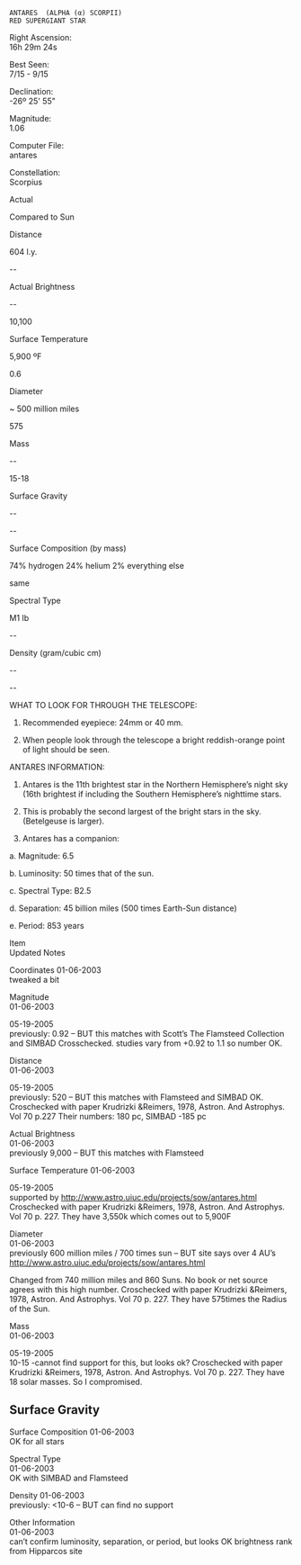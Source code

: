 	ANTARES  (ALPHA (α) SCORPII)
	RED SUPERGIANT STAR



Right Ascension:	
16h 29m 24s	
	
Best Seen:	
7/15 - 9/15

Declination:	
-26º 25' 55"	
	
Magnitude:	
1.06

	
	
	
	


Computer File:	
antares	
	
Constellation:	
Scorpius





	
	
Actual	
	
Compared to Sun

Distance	
	
604 l.y.	
	
--

Actual Brightness	
	
--	
	
10,100

Surface Temperature	
	
5,900 ºF	
	
0.6

Diameter	
	
~ 500 million miles	
	
575

Mass	
	
--	
	
15-18

Surface Gravity	
	
--	
	
--

Surface Composition (by mass)	
	
74% hydrogen
24% helium
2% everything else	
	

same


Spectral Type	
	
M1 Ib	
	
--

Density (gram/cubic cm)	
	
--	
	
--




WHAT TO LOOK FOR THROUGH THE TELESCOPE:

1.	Recommended eyepiece: 24mm or 40 mm.

2.	When people look through the telescope a bright reddish-orange point of light should be seen.


ANTARES INFORMATION:

1.	Antares is the 11th brightest star in the Northern Hemisphere’s night sky (16th brightest if including the Southern Hemisphere’s nighttime stars.
   
2.	This is probably the second largest of the bright stars in the sky.  (Betelgeuse is larger).
   
 
3.	Antares has a companion:

a.	Magnitude: 6.5

b.	Luminosity: 50 times that of the sun.

c.	Spectral Type: B2.5

d.	Separation: 45 billion miles (500 times Earth-Sun distance)

e.	Period: 853 years




Item	
Updated	
Notes

Coordinates	
01-06-2003	
tweaked a bit

Magnitude	
01-06-2003


05-19-2005	
previously: 0.92 – BUT this matches with Scott’s The Flamsteed Collection and SIMBAD
Crosschecked. studies vary from +0.92 to 1.1 so number OK.

Distance	
01-06-2003

05-19-2005	
previously: 520 – BUT this matches with Flamsteed and SIMBAD
OK. Croschecked with paper  Krudrizki &Reimers, 1978, Astron. And Astrophys. Vol 70 p.227
Their numbers: 180 pc, SIMBAD -185 pc

Actual Brightness	
01-06-2003	
previously 9,000 – BUT this matches with Flamsteed

Surface Temperature	
01-06-2003


05-19-2005	
supported by http://www.astro.uiuc.edu/projects/sow/antares.html
Croschecked with paper  Krudrizki &Reimers, 1978, Astron. And Astrophys. Vol 70 p. 227.  They have 3,550k which comes out to 5,900F

Diameter	
01-06-2003	
previously 600 million miles / 700 times sun – BUT site says over 4 AU’s http://www.astro.uiuc.edu/projects/sow/antares.html

Changed from 740 million miles and 860 Suns.  No book or net source agrees with this high number.
Croschecked with paper  Krudrizki &Reimers, 1978, Astron. And Astrophys. Vol 70 p. 227.  They have 575times the Radius of the Sun.

Mass	
01-06-2003

05-19-2005	
10-15 -cannot find support for this, but looks ok?
Croschecked with paper  Krudrizki &Reimers, 1978, Astron. And Astrophys. Vol 70 p. 227.  They have 18 solar masses. So I compromised.

Surface Gravity	
--	


Surface Composition	
01-06-2003	
OK for all stars

Spectral Type	
01-06-2003	
OK with SIMBAD and Flamsteed

Density	
01-06-2003	
previously: <10-6  – BUT can find no support

Other Information	
01-06-2003	
     can’t confirm luminosity, separation, or period, but looks OK
     brightness rank from Hipparcos site

